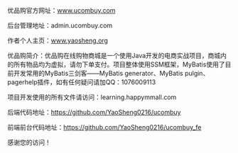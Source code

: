 优品购官方网址：www.ucombuy.com

后台管理地址：admin.ucombuy.com

作者个人主页：www.yaosheng.org

优品购简介：优品购在线购物商城是一个使用Java开发的电商实战项目，商城内的所有物品均为虚拟，请勿下单支付。项目整体使用SSM框架，MyBatis使用了目前开发常用的MyBatis三剑客——MyBatis generator、MyBatis pulgin、pagerhelp插件，如有任何疑问请加QQ：1076009113

项目开发使用的所有文件请访问：learning.happymmall.com

后端代码地址：https://github.com/YaoSheng0216/ucombuy

前端前台代码地址：https://github.com/YaoSheng0216/ucombuy_fe

感谢您的访问！
